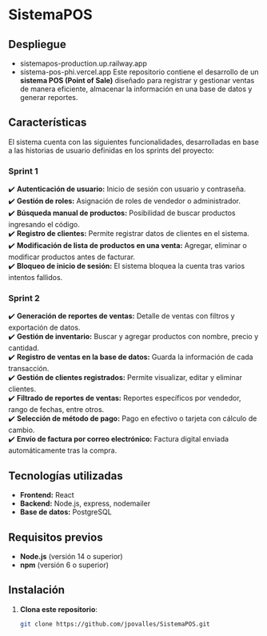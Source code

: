 # **SistemaPOS**
## Despliegue
* sistemapos-production.up.railway.app
* sistema-pos-phi.vercel.app
Este repositorio contiene el desarrollo de un **sistema POS (Point of Sale)** diseñado para registrar y gestionar ventas de manera eficiente, almacenar la información en una base de datos y generar reportes.

## **Características**

El sistema cuenta con las siguientes funcionalidades, desarrolladas en base a las historias de usuario definidas en los sprints del proyecto:

### **Sprint 1**

✔️ **Autenticación de usuario:** Inicio de sesión con usuario y contraseña.\
✔️ **Gestión de roles:** Asignación de roles de vendedor o administrador.\
✔️ **Búsqueda manual de productos:** Posibilidad de buscar productos ingresando el código.\
✔️ **Registro de clientes:** Permite registrar datos de clientes en el sistema.\
✔️ **Modificación de lista de productos en una venta:** Agregar, eliminar o modificar productos antes de facturar.\
✔️ **Bloqueo de inicio de sesión:** El sistema bloquea la cuenta tras varios intentos fallidos.

### **Sprint 2**

✔️ **Generación de reportes de ventas:** Detalle de ventas con filtros y exportación de datos.\
✔️ **Gestión de inventario:** Buscar y agregar productos con nombre, precio y cantidad.\
✔️ **Registro de ventas en la base de datos:** Guarda la información de cada transacción.\
✔️ **Gestión de clientes registrados:** Permite visualizar, editar y eliminar clientes.\
✔️ **Filtrado de reportes de ventas:** Reportes específicos por vendedor, rango de fechas, entre otros.\
✔️ **Selección de método de pago:** Pago en efectivo o tarjeta con cálculo de cambio.\
✔️ **Envío de factura por correo electrónico:** Factura digital enviada automáticamente tras la compra.

## **Tecnologías utilizadas**

- **Frontend:** React
- **Backend:** Node.js, express, nodemailer
- **Base de datos:** PostgreSQL

## **Requisitos previos**

- **Node.js** (versión 14 o superior)
- **npm** (versión 6 o superior)

## **Instalación**

1. **Clona este repositorio**:
   ```bash
   git clone https://github.com/jpovalles/SistemaPOS.git
   ```
